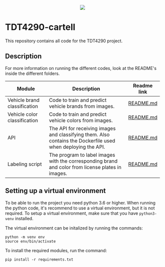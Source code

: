 <p align="center">
  <img src="https://i.imgur.com/lQo3sOI.png">
</p>

# TDT4290-cartell

This repository contains all code for the TDT4290 project.


## Description

For more information on running the different codes, look at the README's inside the different folders.

| Module                       | Description                                                                                                  | Readme link |
|------------------------------|--------------------------------------------------------------------------------------------------------------|-------------|
| Vehicle brand classification | Code to train and predict vehicle brands from images.                                                        | [README.md](vehicle_brand_classification/README.md)  |
| Vehicle color classification | Code to train and predict vehicle colors from images.                                                        | [README.md](vehicle_color_classification/README.md)  |
| API                          | The API for receiving images and classifying them. Also contains the Dockerfile used when deploying the API. | [README.md](api/README.md)  |
| Labeling script              | The program to label images with the corresponding brand and color from license plates in images.            | [README.md](car_information/README.md)  |

## Setting up a virtual environment

To be able to run the project you need python 3.6 or higher.
When running the python code, it's recommend to use a virtual environment, but it is not required.
To setup a virtual environment, make sure that you have `python3-venv` installed.

The virtual environment can be initalized by running the commands:

```
python -m venv env
source env/bin/activate
```

To install the required modules, run the command:
```
pip install -r requirements.txt
```
